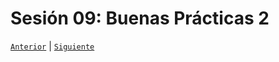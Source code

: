 # Sesión 09: Buenas Prácticas 2

[`Anterior`](../Sesión-08/Readme.md) | [`Siguiente`](../Sesión-10/Readme.md)